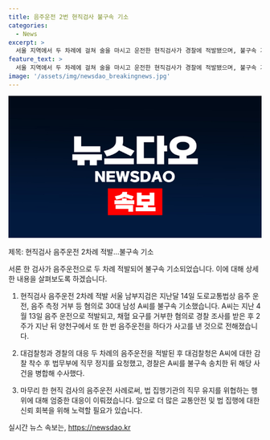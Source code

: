```yaml
---
title: 음주운전 2번 현직검사 불구속 기소
categories:
  - News
excerpt: >
  서울 지역에서 두 차례에 걸쳐 술을 마시고 운전한 현직검사가 경찰에 적발됐으며, 불구속 기소되었습니다. A씨는 첫 번째 적발 후 2주가 지나지 않아 또 다시 음주운전으로 사고를 낸 것으로 확인됐는데, 이 때의 혈중알코올농도는 면허정지 수준이었습니다. 대검찰청은 A씨에 대한 감찰 착수 후 법무부에 직무 정지를 요청했으며, 현재 해당 사건은 병합 수사 중에 있습니다.
feature_text: >
  서울 지역에서 두 차례에 걸쳐 술을 마시고 운전한 현직검사가 경찰에 적발됐으며, 불구속 기소되었습니다. A씨는 첫 번째 적발 후 2주가 지나지 않아 또 다시 음주운전으로 사고를 낸 것으로 확인됐는데, 이 때의 혈중알코올농도는 면허정지 수준이었습니다. 대검찰청은 A씨에 대한 감찰 착수 후 법무부에 직무 정지를 요청했으며, 현재 해당 사건은 병합 수사 중에 있습니다.
image: '/assets/img/newsdao_breakingnews.jpg'
---
```


<p><img src="/assets/img/newsdao_breakingnews.jpg" alt="bookingtag 속보" /></p>

<p>제목: 현직검사 음주운전 2차례 적발…불구속 기소</p>

<p>서론
한 검사가 음주운전으로 두 차례 적발되어 불구속 기소되었습니다. 이에 대해 상세한 내용을 살펴보도록 하겠습니다.</p>

<ol>
<li><p>현직검사 음주운전 2차례 적발
서울 남부지검은 지난달 14일 도로교통법상 음주 운전, 음주 측정 거부 등 혐의로 30대 남성 A씨를 불구속 기소했습니다. A씨는 지난 4월 13일 음주 운전으로 적발되고, 채혈 요구를 거부한 혐의로 경찰 조사를 받은 후 2주가 지난 뒤 양천구에서 또 한 번 음주운전을 하다가 사고를 낸 것으로 전해졌습니다.</p></li>
<li><p>대검찰청과 경찰의 대응
두 차례의 음주운전을 적발된 후 대검찰청은 A씨에 대한 감찰 착수 후 법무부에 직무 정지를 요청했고, 경찰은 A씨를 불구속 송치한 뒤 해당 사건을 병합해 수사했다.</p></li>
<li><p>마무리
한 현직 검사의 음주운전 사례로써, 법 집행기관의 직무 유지를 위협하는 행위에 대해 엄중한 대응이 이뤄졌습니다. 앞으로 더 많은 교통안전 및 법 집행에 대한 신뢰 회복을 위해 노력할 필요가 있습니다.</p></li>
</ol>
실시간 뉴스 속보는, <a href="https://newsdao.kr" rel="dofollow">https://newsdao.kr</a>


